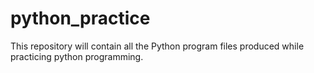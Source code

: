 # python_practice
This repository will contain all the Python program files produced while practicing python programming.
